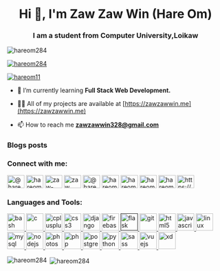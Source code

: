 <h1 align="center">Hi 👋, I'm Zaw Zaw Win (Hare Om)</h1>
<h3 align="center">I am a student from Computer University,Loikaw</h3>

<p align="left"> <img src="https://komarev.com/ghpvc/?username=hareom284&label=Profile%20views&color=0e75b6&style=flat" alt="hareom284" /> </p>

<p align="left"> <a href="https://github.com/ryo-ma/github-profile-trophy"><img src="https://github-profile-trophy.vercel.app/?username=hareom284" alt="hareom284" /></a> </p>

<p align="left"> <a href="https://twitter.com/hareom11" target="blank"><img src="https://img.shields.io/twitter/follow/hareom11?logo=twitter&style=for-the-badge" alt="hareom11" /></a> </p>

- 🌱 I’m currently learning **Full Stack Web Development.**

- 👨‍💻 All of my projects are available at [https://zawzawwin.me](https://zawzawwin.me)

- 📫 How to reach me **zawzawwin328@gmail.com**

### Blogs posts
<!-- BLOG-POST-LIST:START -->
<!-- BLOG-POST-LIST:END -->

<p align="left">
<h3 align="left">Connect with me:</h3>
<a href="https://dev.to/@hareom284" target="blank"><img align="center" src="https://cdn.jsdelivr.net/npm/simple-icons@3.0.1/icons/dev-dot-to.svg" alt="@hareom284" height="30" width="40" /></a>
<a href="https://twitter.com/HareOm11" target="blank"><img align="center" src="https://cdn.jsdelivr.net/npm/simple-icons@3.0.1/icons/twitter.svg" alt="hareom11" height="30" width="40" /></a>
<a href="https://linkedin.com/in/zaw-zaw-win-b63140198" target="blank"><img align="center" src="https://cdn.jsdelivr.net/npm/simple-icons@3.0.1/icons/linkedin.svg" alt="zaw-zaw-win-b63140198" height="30" width="40" /></a>
<a href="https://fb.com/zaw zaw win" target="blank"><img align="center" src="https://cdn.jsdelivr.net/npm/simple-icons@3.0.1/icons/facebook.svg" alt="zaw zaw win" height="30" width="40" /></a>
<a href="https://medium.com/@zawzawwinucsl" target="blank"><img align="center" src="https://cdn.jsdelivr.net/npm/simple-icons@3.0.1/icons/medium.svg" alt="@hareom284" height="30" width="40" /></a>
<a href="https://www.codechef.com/users/hareom284" target="blank"><img align="center" src="https://cdn.jsdelivr.net/npm/simple-icons@3.1.0/icons/codechef.svg" alt="hareom284" height="30" width="40" /></a>
<a href="https://codeforces.com/profile/hareom284" target="blank"><img align="center" src="https://cdn.jsdelivr.net/npm/simple-icons@3.0.1/icons/codeforces.svg" alt="hareom284" height="30" width="40" /></a>
<a href="https://auth.geeksforgeeks.org/user/hareom284" target="blank"><img align="center" src="https://cdn.jsdelivr.net/npm/simple-icons@3.0.1/icons/geeksforgeeks.svg" alt="hareom284" height="30" width="40" /></a>
<a href="https://www.topcoder.com/members/hareom284" target="blank"><img align="center" src="https://cdn.jsdelivr.net/npm/simple-icons@3.0.1/icons/topcoder.svg" alt="hareom284" height="30" width="40" /></a>
<a href="/https://www.zawzawwin.imfast.io" target="blank"><img align="center" src="https://cdn.jsdelivr.net/npm/simple-icons@3.0.1/icons/rss.svg" alt="https://www.zawzawwin.imfast.io" height="30" width="40" /></a>
</p>

<h3 align="left">Languages and Tools:</h3>
<p align="left"> <a href="https://www.gnu.org/software/bash/" target="_blank"> <img src="https://www.vectorlogo.zone/logos/gnu_bash/gnu_bash-icon.svg" alt="bash" width="40" height="40"/> </a> <a href="https://www.cprogramming.com/" target="_blank"> <img src="https://devicons.github.io/devicon/devicon.git/icons/c/c-original.svg" alt="c" width="40" height="40"/> </a> <a href="https://www.w3schools.com/cpp/" target="_blank"> <img src="https://devicons.github.io/devicon/devicon.git/icons/cplusplus/cplusplus-original.svg" alt="cplusplus" width="40" height="40"/> </a> <a href="https://www.w3schools.com/css/" target="_blank"> <img src="https://devicons.github.io/devicon/devicon.git/icons/css3/css3-original-wordmark.svg" alt="css3" width="40" height="40"/> </a> <a href="https://www.djangoproject.com/" target="_blank"> <img src="https://devicons.github.io/devicon/devicon.git/icons/django/django-original.svg" alt="django" width="40" height="40"/> </a> <a href="https://firebase.google.com/" target="_blank"> <img src="https://www.vectorlogo.zone/logos/firebase/firebase-icon.svg" alt="firebase" width="40" height="40"/> </a> <a href="" target="_blank"> <img src="https://www.vectorlogo.zone/logos/pocoo_flask/pocoo_flask-icon.svg" alt="flask" width="40" height="40"/> </a> <a href="https://git-scm.com/" target="_blank"> <img src="https://www.vectorlogo.zone/logos/git-scm/git-scm-icon.svg" alt="git" width="40" height="40"/> </a> <a href="https://www.w3.org/html/" target="_blank"> <img src="https://devicons.github.io/devicon/devicon.git/icons/html5/html5-original-wordmark.svg" alt="html5" width="40" height="40"/> </a> <a href="https://developer.mozilla.org/en-US/docs/Web/JavaScript" target="_blank"> <img src="https://devicons.github.io/devicon/devicon.git/icons/javascript/javascript-original.svg" alt="javascript" width="40" height="40"/> </a> <a href="https://www.linux.org/" target="_blank"> <img src="https://devicons.github.io/devicon/devicon.git/icons/linux/linux-original.svg" alt="linux" width="40" height="40"/> </a> <a href="https://www.mysql.com/" target="_blank"> <img src="https://devicons.github.io/devicon/devicon.git/icons/mysql/mysql-original-wordmark.svg" alt="mysql" width="40" height="40"/> </a> <a href="https://nodejs.org" target="_blank"> <img src="https://devicons.github.io/devicon/devicon.git/icons/nodejs/nodejs-original-wordmark.svg" alt="nodejs" width="40" height="40"/> </a> <a href="https://www.photoshop.com/en" target="_blank"> <img src="https://devicons.github.io/devicon/devicon.git/icons/photoshop/photoshop-plain.svg" alt="photoshop" width="40" height="40"/> </a> <a href="https://www.php.net" target="_blank"> <img src="https://devicons.github.io/devicon/devicon.git/icons/php/php-original.svg" alt="php" width="40" height="40"/> </a> <a href="https://www.postgresql.org" target="_blank"> <img src="https://devicons.github.io/devicon/devicon.git/icons/postgresql/postgresql-original-wordmark.svg" alt="postgresql" width="40" height="40"/> </a> <a href="https://www.python.org" target="_blank"> <img src="https://devicons.github.io/devicon/devicon.git/icons/python/python-original.svg" alt="python" width="40" height="40"/> </a> <a href="https://sass-lang.com" target="_blank"> <img src="https://devicons.github.io/devicon/devicon.git/icons/sass/sass-original.svg" alt="sass" width="40" height="40"/> </a> <a href="https://vuejs.org/" target="_blank"> <img src="https://devicons.github.io/devicon/devicon.git/icons/vuejs/vuejs-original-wordmark.svg" alt="vuejs" width="40" height="40"/> </a> <a href="https://www.adobe.com/products/xd.html" target="_blank"> <img src="https://cdn.worldvectorlogo.com/logos/adobe-xd.svg" alt="xd" width="40" height="40"/> </a> </p>

<p><img align="left" src="https://github-readme-stats.vercel.app/api/top-langs/?username=hareom284&layout=compact" alt="hareom284" /></p>

<p>&nbsp;<img align="center" src="https://github-readme-stats.vercel.app/api?username=hareom284&show_icons=true" alt="hareom284" /></p>
